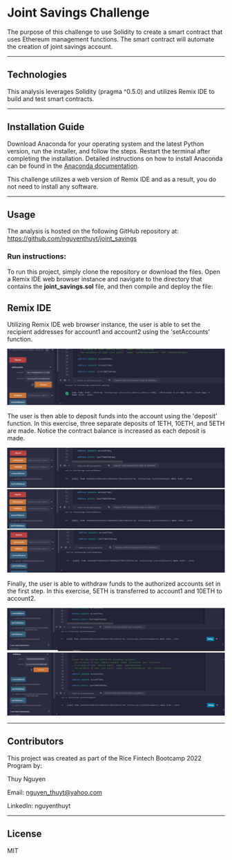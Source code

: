 # Joint Savings Challenge

The purpose of this challenge to use Solidity to create a smart contract that uses Ethereum management functions. The smart contract will automate the creation of joint savings account.

    
---

## Technologies

This analysis leverages Solidity (pragma ^0.5.0) and utilizes Remix IDE to build and test smart contracts.

---

## Installation Guide


Download Anaconda for your operating system and the latest Python version, run the installer, and follow the steps. Restart the terminal after completing the installation. Detailed instructions on how to install Anaconda can be found in the [Anaconda documentation](https://docs.anaconda.com/anaconda/install/).

This challenge utilizes a web version of Remix IDE and as a result, you do not need to install any software.

---

## Usage
The analysis is hosted on the following GitHub repository at: https://github.com/nguyenthuyt/joint_savings   

### **Run instructions:**
To run this project, simply clone the repository or download the files. Open a Remix IDE web browser instance and navigate to the directory that contains the **joint_savings.sol** file, and then compile and deploy the file:

## Remix IDE

Utilizing Remix IDE web browser instance, the user is able to set the recipient addresses for account1 and account2 using the 'setAccounts' function. 

![Remix Set Accounts](Execution_Results/01_set_accounts.PNG)

The user is then able to deposit funds into the account using the 'deposit' function. In this exercise, three separate deposits of 1ETH, 10ETH, and 5ETH are made. Notice the contract balance is increased as each deposit is made.

![Remix Deposit 1ETH](Execution_Results/02a_Deposit_1_ETH.PNG)
![Remix Deposit 10ETH](Execution_Results/02b_Deposit_10_ETH.PNG)
![Remix Deposit 5ETH](Execution_Results/02c_Deposit_5_ETH.PNG)

Finally, the user is able to withdraw funds to the authorized accounts set in the first step. In this exercise, 5ETH is transferred to account1 and 10ETH to account2.

![Remix Withdrawal 5ETH](Execution_Results/03a_account_one_withdrawal_5ETH.PNG)
![Remix Withdrawal 10ETH](Execution_Results/03b_account_two_withdrawal_10ETH.PNG)




---

## Contributors

This project was created as part of the Rice Fintech Bootcamp 2022 Program by:

Thuy Nguyen

Email: nguyen_thuyt@yahoo.com

LinkedIn: nguyenthuyt



---

## License

MIT




